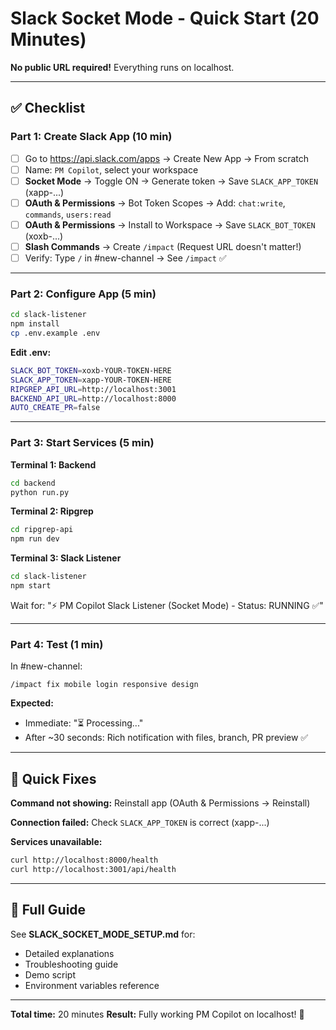 # Slack Socket Mode - Quick Start (20 Minutes)

**No public URL required!** Everything runs on localhost.

---

## ✅ Checklist

### Part 1: Create Slack App (10 min)

- [ ] Go to https://api.slack.com/apps → Create New App → From scratch
- [ ] Name: `PM Copilot`, select your workspace
- [ ] **Socket Mode** → Toggle ON → Generate token → Save `SLACK_APP_TOKEN` (xapp-...)
- [ ] **OAuth & Permissions** → Bot Token Scopes → Add: `chat:write`, `commands`, `users:read`
- [ ] **OAuth & Permissions** → Install to Workspace → Save `SLACK_BOT_TOKEN` (xoxb-...)
- [ ] **Slash Commands** → Create `/impact` (Request URL doesn't matter!)
- [ ] Verify: Type `/` in #new-channel → See `/impact` ✅

---

### Part 2: Configure App (5 min)

```bash
cd slack-listener
npm install
cp .env.example .env
```

**Edit .env:**
```bash
SLACK_BOT_TOKEN=xoxb-YOUR-TOKEN-HERE
SLACK_APP_TOKEN=xapp-YOUR-TOKEN-HERE
RIPGREP_API_URL=http://localhost:3001
BACKEND_API_URL=http://localhost:8000
AUTO_CREATE_PR=false
```

---

### Part 3: Start Services (5 min)

**Terminal 1: Backend**
```bash
cd backend
python run.py
```

**Terminal 2: Ripgrep**
```bash
cd ripgrep-api
npm run dev
```

**Terminal 3: Slack Listener**
```bash
cd slack-listener
npm start
```

Wait for: "⚡️ PM Copilot Slack Listener (Socket Mode) - Status: RUNNING ✅"

---

### Part 4: Test (1 min)

In #new-channel:
```
/impact fix mobile login responsive design
```

**Expected:**
- Immediate: "⏳ Processing..."
- After ~30 seconds: Rich notification with files, branch, PR preview ✅

---

## 🐛 Quick Fixes

**Command not showing:** Reinstall app (OAuth & Permissions → Reinstall)

**Connection failed:** Check `SLACK_APP_TOKEN` is correct (xapp-...)

**Services unavailable:**
```bash
curl http://localhost:8000/health
curl http://localhost:3001/api/health
```

---

## 📖 Full Guide

See **SLACK_SOCKET_MODE_SETUP.md** for:
- Detailed explanations
- Troubleshooting guide
- Demo script
- Environment variables reference

---

**Total time:** 20 minutes
**Result:** Fully working PM Copilot on localhost! 🚀
